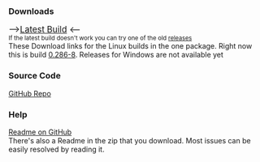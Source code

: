 <html lang="en"><head></head><body><link rel="icon" type="image/png" href="https://raw.githubusercontent.com/Arturium-Browser/arturium-browser/arturium-browser/arturium-browser/arturium.png"/>
<h3>Downloads</h3>
<div style="font-size:larger">--&gt;<a href="https://github.com/Arturium-Browser/arturium-browser/releases/tag/v0.286-8">Latest Build</a> &lt;--</div>
<div style="font-size:smaller">If the latest build doesn't work you can try one of the old <a href="https://github.com/Arturium-Browser/arturium-browser/releases">releases</a></div>

<div>These Download links for the Linux builds in the one package. Right now this is build <a href="https://github.com/Arturium-Browser/arturium-browser/tree/v0.286-8">0.286-8</a>. Releases for Windows are not available yet</div>

<h3>Source Code</h3>
<div><a href="https://github.com/Arturium-Browser/arturium-browser">GitHub Repo</a></div>

<h3>Help</h3>
<div><a href="https://github.com/Arturium-Browser/arturium-browser/blob/arturium-browser/README.md">Readme on GitHub</a></div>
<div>There's also a Readme in the zip that you download. Most issues can be easily resolved by reading it. </div>

</body></html>
